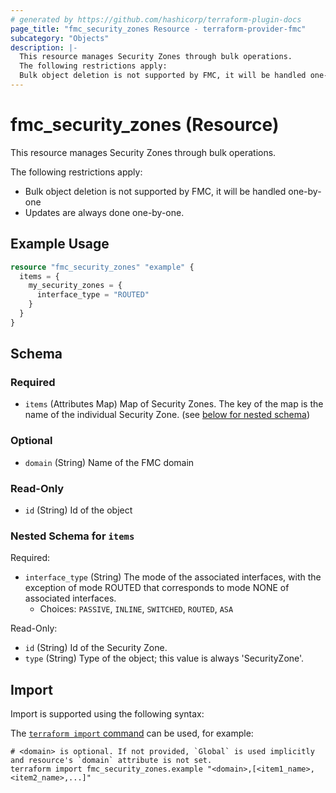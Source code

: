 ```yaml
---
# generated by https://github.com/hashicorp/terraform-plugin-docs
page_title: "fmc_security_zones Resource - terraform-provider-fmc"
subcategory: "Objects"
description: |-
  This resource manages Security Zones through bulk operations.
  The following restrictions apply:
  Bulk object deletion is not supported by FMC, it will be handled one-by-oneUpdates are always done one-by-one.
---
```


# fmc_security_zones (Resource)

This resource manages Security Zones through bulk operations.

The following restrictions apply:
  - Bulk object deletion is not supported by FMC, it will be handled one-by-one
  - Updates are always done one-by-one.

## Example Usage

```terraform
resource "fmc_security_zones" "example" {
  items = {
    my_security_zones = {
      interface_type = "ROUTED"
    }
  }
}
```

<!-- schema generated by tfplugindocs -->
## Schema

### Required

- `items` (Attributes Map) Map of Security Zones. The key of the map is the name of the individual Security Zone. (see [below for nested schema](#nestedatt--items))

### Optional

- `domain` (String) Name of the FMC domain

### Read-Only

- `id` (String) Id of the object

<a id="nestedatt--items"></a>
### Nested Schema for `items`

Required:

- `interface_type` (String) The mode of the associated interfaces, with the exception of mode ROUTED that corresponds to mode NONE of associated interfaces.
  - Choices: `PASSIVE`, `INLINE`, `SWITCHED`, `ROUTED`, `ASA`

Read-Only:

- `id` (String) Id of the Security Zone.
- `type` (String) Type of the object; this value is always 'SecurityZone'.

## Import

Import is supported using the following syntax:

The [`terraform import` command](https://developer.hashicorp.com/terraform/cli/commands/import) can be used, for example:

```shell
# <domain> is optional. If not provided, `Global` is used implicitly and resource's `domain` attribute is not set.
terraform import fmc_security_zones.example "<domain>,[<item1_name>,<item2_name>,...]"
```
